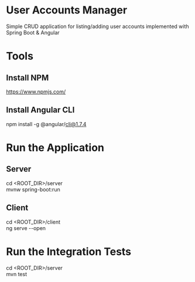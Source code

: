 # User Accounts Manager
Simple CRUD application for listing/adding user accounts implemented with Spring Boot &amp; Angular
# Tools
## Install NPM
https://www.npmjs.com/
## Install Angular CLI
npm install -g @angular/cli@1.7.4
# Run the Application
## Server
cd <ROOT_DIR>/server <br/>
mvnw spring-boot:run
## Client
cd <ROOT_DIR>/client <br/>
ng serve --open
# Run the Integration Tests
cd <ROOT_DIR>/server <br/>
mvn test
